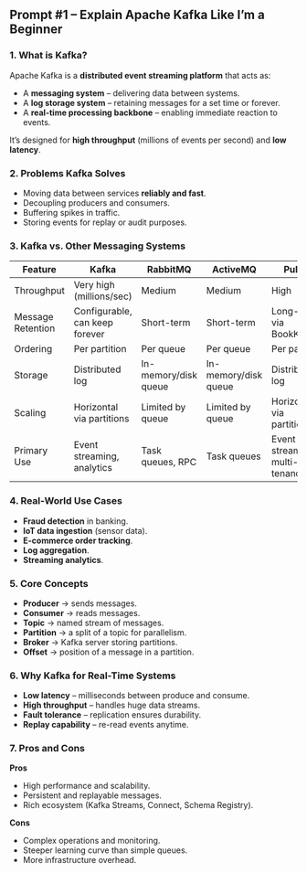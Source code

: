 ## Prompt #1 – Explain Apache Kafka Like I’m a Beginner

### 1. What is Kafka?
Apache Kafka is a **distributed event streaming platform** that acts as:
- A **messaging system** – delivering data between systems.
- A **log storage system** – retaining messages for a set time or forever.
- A **real-time processing backbone** – enabling immediate reaction to events.

It’s designed for **high throughput** (millions of events per second) and **low latency**.


### 2. Problems Kafka Solves
- Moving data between services **reliably and fast**.
- Decoupling producers and consumers.
- Buffering spikes in traffic.
- Storing events for replay or audit purposes.


### 3. Kafka vs. Other Messaging Systems

| Feature | Kafka | RabbitMQ | ActiveMQ | Pulsar |
|---------|-------|----------|----------|--------|
| Throughput | Very high (millions/sec) | Medium | Medium | High |
| Message Retention | Configurable, can keep forever | Short-term | Short-term | Long-term via BookKeeper |
| Ordering | Per partition | Per queue | Per queue | Per partition |
| Storage | Distributed log | In-memory/disk queue | In-memory/disk queue | Distributed log |
| Scaling | Horizontal via partitions | Limited by queue | Limited by queue | Horizontal via partitions |
| Primary Use | Event streaming, analytics | Task queues, RPC | Task queues | Event streaming, multi-tenancy |


### 4. Real-World Use Cases
- **Fraud detection** in banking.
- **IoT data ingestion** (sensor data).
- **E-commerce order tracking**.
- **Log aggregation**.
- **Streaming analytics**.


### 5. Core Concepts
- **Producer** → sends messages.
- **Consumer** → reads messages.
- **Topic** → named stream of messages.
- **Partition** → a split of a topic for parallelism.
- **Broker** → Kafka server storing partitions.
- **Offset** → position of a message in a partition.



### 6. Why Kafka for Real-Time Systems
- **Low latency** – milliseconds between produce and consume.
- **High throughput** – handles huge data streams.
- **Fault tolerance** – replication ensures durability.
- **Replay capability** – re-read events anytime.



### 7. Pros and Cons
**Pros**
- High performance and scalability.
- Persistent and replayable messages.
- Rich ecosystem (Kafka Streams, Connect, Schema Registry).

**Cons**
- Complex operations and monitoring.
- Steeper learning curve than simple queues.
- More infrastructure overhead.

